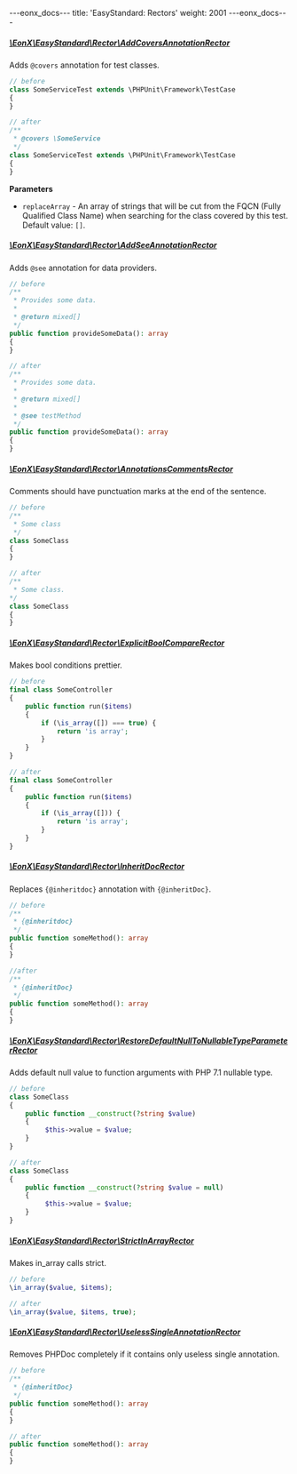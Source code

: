 ---eonx_docs---
title: 'EasyStandard: Rectors'
weight: 2001
---eonx_docs---
##### [\EonX\EasyStandard\Rector\AddCoversAnnotationRector][1]
Adds `@covers` annotation for test classes.
```php
// before
class SomeServiceTest extends \PHPUnit\Framework\TestCase
{
}
```
```php
// after
/**
 * @covers \SomeService
 */
class SomeServiceTest extends \PHPUnit\Framework\TestCase
{
}
```
**Parameters**

- `replaceArray` - An array of strings that will be cut from the FQCN (Fully Qualified Class Name) when searching for the class covered by this test. Default value: `[]`.

##### [\EonX\EasyStandard\Rector\AddSeeAnnotationRector][2]
Adds `@see` annotation for data providers.
```php
// before
/**
 * Provides some data.
 * 
 * @return mixed[]
 */
public function provideSomeData(): array
{
}
```
```php
// after
/**
 * Provides some data.
 * 
 * @return mixed[]
 * 
 * @see testMethod
 */
public function provideSomeData(): array
{
}
```

##### [\EonX\EasyStandard\Rector\AnnotationsCommentsRector][3]
Comments should have punctuation marks at the end of the sentence.
```php
// before
/**
 * Some class
 */
class SomeClass
{
}
```
```php
// after
/**
 * Some class.
*/
class SomeClass
{
}
```
##### [\EonX\EasyStandard\Rector\ExplicitBoolCompareRector][4]
Makes bool conditions prettier.
```php
// before
final class SomeController
{
    public function run($items)
    {
        if (\is_array([]) === true) {
            return 'is array';
        }
    }
}
```
```php
// after
final class SomeController
{
    public function run($items)
    {
        if (\is_array([])) {
            return 'is array';
        }
    }
}
```

##### [\EonX\EasyStandard\Rector\InheritDocRector][5]
Replaces `{@inheritdoc}` annotation with `{@inheritDoc}`.
```php
// before
/**
 * {@inheritdoc}
 */
public function someMethod(): array
{
}
```
```php
//after
/**
 * {@inheritDoc}
 */
public function someMethod(): array
{
}
```

##### [\EonX\EasyStandard\Rector\RestoreDefaultNullToNullableTypeParameterRector][6]
Adds default null value to function arguments with PHP 7.1 nullable type.
```php
// before
class SomeClass
{
    public function __construct(?string $value)
    {
         $this->value = $value;
    }
}
```
```php
// after
class SomeClass
{
    public function __construct(?string $value = null)
    {
         $this->value = $value;
    }
}
```

##### [\EonX\EasyStandard\Rector\StrictInArrayRector][7]
Makes in_array calls strict.
```php
// before
\in_array($value, $items);
```
```php
// after
\in_array($value, $items, true);
```

##### [\EonX\EasyStandard\Rector\UselessSingleAnnotationRector][8]
Removes PHPDoc completely if it contains only useless single annotation.
```php
// before
/**
 * {@inheritDoc}
 */
public function someMethod(): array
{
}
```
```php
// after
public function someMethod(): array
{
}
```

[1]: https://github.com/eonx-com/easy-monorepo/blob/master/packages/EasyStandard/src/Rector/AddCoversAnnotationRector.php
[2]: https://github.com/eonx-com/easy-monorepo/blob/master/packages/EasyStandard/src/Rector/AddSeeAnnotationRector.php
[3]: https://github.com/eonx-com/easy-monorepo/blob/master/packages/EasyStandard/src/Rector/AnnotationsCommentsRector.php
[4]: https://github.com/eonx-com/easy-monorepo/blob/master/packages/EasyStandard/src/Rector/ExplicitBoolCompareRector.php
[5]: https://github.com/eonx-com/easy-monorepo/blob/master/packages/EasyStandard/src/Rector/InheritDocRector.php
[6]: https://github.com/eonx-com/easy-monorepo/blob/master/packages/EasyStandard/src/Rector/RestoreDefaultNullToNullableTypeParameterRector.php
[7]: https://github.com/eonx-com/easy-monorepo/blob/master/packages/EasyStandard/src/Rector/StrictInArrayRector.php
[8]: https://github.com/eonx-com/easy-monorepo/blob/master/packages/EasyStandard/src/Rector/UselessSingleAnnotationRector.php
